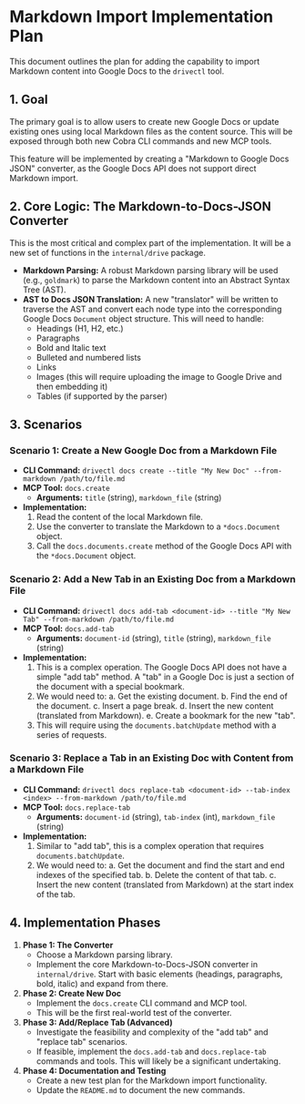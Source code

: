 # Markdown Import Implementation Plan

This document outlines the plan for adding the capability to import Markdown content into Google Docs to the `drivectl` tool.

## 1. Goal

The primary goal is to allow users to create new Google Docs or update existing ones using local Markdown files as the content source. This will be exposed through both new Cobra CLI commands and new MCP tools.

This feature will be implemented by creating a "Markdown to Google Docs JSON" converter, as the Google Docs API does not support direct Markdown import.

## 2. Core Logic: The Markdown-to-Docs-JSON Converter

This is the most critical and complex part of the implementation. It will be a new set of functions in the `internal/drive` package.

*   **Markdown Parsing:** A robust Markdown parsing library will be used (e.g., `goldmark`) to parse the Markdown content into an Abstract Syntax Tree (AST).
*   **AST to Docs JSON Translation:** A new "translator" will be written to traverse the AST and convert each node type into the corresponding Google Docs `Document` object structure. This will need to handle:
    *   Headings (H1, H2, etc.)
    *   Paragraphs
    *   Bold and Italic text
    *   Bulleted and numbered lists
    *   Links
    *   Images (this will require uploading the image to Google Drive and then embedding it)
    *   Tables (if supported by the parser)

## 3. Scenarios

### Scenario 1: Create a New Google Doc from a Markdown File

*   **CLI Command:** `drivectl docs create --title "My New Doc" --from-markdown /path/to/file.md`
*   **MCP Tool:** `docs.create`
    *   **Arguments:** `title` (string), `markdown_file` (string)
*   **Implementation:**
    1.  Read the content of the local Markdown file.
    2.  Use the converter to translate the Markdown to a `*docs.Document` object.
    3.  Call the `docs.documents.create` method of the Google Docs API with the `*docs.Document` object.

### Scenario 2: Add a New Tab in an Existing Doc from a Markdown File

*   **CLI Command:** `drivectl docs add-tab <document-id> --title "My New Tab" --from-markdown /path/to/file.md`
*   **MCP Tool:** `docs.add-tab`
    *   **Arguments:** `document-id` (string), `title` (string), `markdown_file` (string)
*   **Implementation:**
    1.  This is a complex operation. The Google Docs API does not have a simple "add tab" method. A "tab" in a Google Doc is just a section of the document with a special bookmark.
    2.  We would need to:
        a.  Get the existing document.
        b.  Find the end of the document.
        c.  Insert a page break.
        d.  Insert the new content (translated from Markdown).
        e.  Create a bookmark for the new "tab".
    3.  This will require using the `documents.batchUpdate` method with a series of requests.

### Scenario 3: Replace a Tab in an Existing Doc with Content from a Markdown File

*   **CLI Command:** `drivectl docs replace-tab <document-id> --tab-index <index> --from-markdown /path/to/file.md`
*   **MCP Tool:** `docs.replace-tab`
    *   **Arguments:** `document-id` (string), `tab-index` (int), `markdown_file` (string)
*   **Implementation:**
    1.  Similar to "add tab", this is a complex operation that requires `documents.batchUpdate`.
    2.  We would need to:
        a.  Get the document and find the start and end indexes of the specified tab.
        b.  Delete the content of that tab.
        c.  Insert the new content (translated from Markdown) at the start index of the tab.

## 4. Implementation Phases

1.  **Phase 1: The Converter**
    *   Choose a Markdown parsing library.
    *   Implement the core Markdown-to-Docs-JSON converter in `internal/drive`. Start with basic elements (headings, paragraphs, bold, italic) and expand from there.
2.  **Phase 2: Create New Doc**
    *   Implement the `docs.create` CLI command and MCP tool.
    *   This will be the first real-world test of the converter.
3.  **Phase 3: Add/Replace Tab (Advanced)**
    *   Investigate the feasibility and complexity of the "add tab" and "replace tab" scenarios.
    *   If feasible, implement the `docs.add-tab` and `docs.replace-tab` commands and tools. This will likely be a significant undertaking.
4.  **Phase 4: Documentation and Testing**
    *   Create a new test plan for the Markdown import functionality.
    *   Update the `README.md` to document the new commands.
